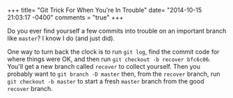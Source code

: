 +++
title= "Git Trick For When You're In Trouble"
date= "2014-10-15 21:03:17 -0400"
comments = "true"
+++

Do you ever find yourself a few commits into trouble on an important branch like `master`? I know I do (and just did). 

One way to turn back the clock is to run `git log`, find the commit code for where things were OK, and then run `git checkout -b recover bfc6c06`. You'll get a new branch called `recover` to collect yourself. Then you probably want to `git branch -D master` then, from the `recover` branch, run `git checkout -b master` to start a fresh `master` branch from the good `recover` branch. 
